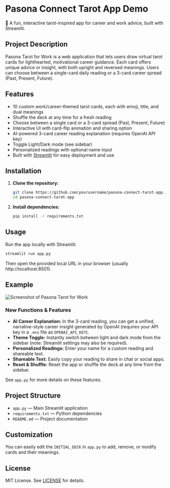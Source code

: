 # Pasona Connect Tarot App Demo

🔮 A fun, interactive tarot-inspired app for career and work advice, built with Streamlit.

## Project Description

Pasona Tarot for Work is a web application that lets users draw virtual tarot cards for lighthearted, motivational career guidance. Each card offers unique advice or insight, with both upright and reversed meanings. Users can choose between a single-card daily reading or a 3-card career spread (Past, Present, Future).

## Features

- 10 custom work/career-themed tarot cards, each with emoji, title, and dual meanings
- Shuffle the deck at any time for a fresh reading
- Choose between a single card or a 3-card spread (Past, Present, Future)
- Interactive UI with card-flip animation and sharing option
- AI-powered 3-card career reading explanation (requires OpenAI API key)
- Toggle Light/Dark mode (see sidebar)
- Personalized readings with optional name input
- Built with [Streamlit](https://streamlit.io/) for easy deployment and use

## Installation

1. **Clone the repository:**
   ```bash
   git clone https://github.com/yourusername/pasona-connect-tarot-app.git
   cd pasona-connect-tarot-app
   ```
2. **Install dependencies:**
   ```bash
   pip install -r requirements.txt
   ```

## Usage


Run the app locally with Streamlit:

```bash
streamlit run app.py
```

Then open the provided local URL in your browser (usually http://localhost:8501).

## Example


![Screenshot of Pasona Tarot for Work](screenshot.png)

### New Functions & Features

- **AI Career Explanation:** In the 3-card reading, you can get a unified, narrative-style career insight generated by OpenAI (requires your API key in a `.env` file as `OPENAI_API_KEY`).
- **Theme Toggle:** Instantly switch between light and dark mode from the sidebar (note: Streamlit settings may also be required).
- **Personalized Readings:** Enter your name for a custom reading and shareable text.
- **Shareable Text:** Easily copy your reading to share in chat or social apps.
- **Reset & Shuffle:** Reset the app or shuffle the deck at any time from the sidebar.

See `app.py` for more details on these features.

## Project Structure

- `app.py` — Main Streamlit application
- `requirements.txt` — Python dependencies
- `README.md` — Project documentation

## Customization

You can easily edit the `INITIAL_DECK` in `app.py` to add, remove, or modify cards and their meanings.

## License

MIT License. See [LICENSE](LICENSE) for details.